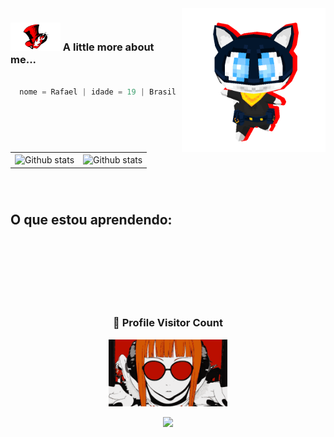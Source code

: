 


 <img align='right' src="https://github.com/Macionil-San/rachi/blob/main/dbzrgxa-96a07b17-1dc4-4a0d-bf10-f5f5150108ad.gif?raw=true" width="230">

### <img src="https://github.com/hyuttea/hyuttea/blob/main/5c2c3fcde32d05876b963b3094a532de.png?raw=true" width="80"> A little more about me...  


```js

  nome = Rafael | idade = 19 | Brasil 



```



<table>
  <tr>
    <td>
     <img align="center" src="https://github-readme-stats.vercel.app/api?username=hyuttea&show_icons=true&theme=radical" alt="Github stats" />
      </td>
    <td>
<img align="left" src="https://github-readme-stats.vercel.app/api/top-langs/?username=hyuttea&theme=dark&hide_&include_all_commits=true&count_private=true&layout=compact" alt="Github stats" />
  </td>
  
  </tr>
</table><br/>

#
## O que estou aprendendo:

<div align="center" style="display: inline_block"><br/>
    <img align="center" alt="" src="https://img.shields.io/badge/HTML5-E34F26?style=for-the-badge&logo=html5&logoColor=white"/>
    <img align="center" alt="" src="https://img.shields.io/badge/CSS3-1572B6?style=for-the-badge&logo=css3&logoColor=white"/>
    <img align="center" alt="" src="https://img.shields.io/badge/JavaScript-F7DF1E?style=for-the-badge&logo=javascript&logoColor=black"/>
    <img align="center" alt="" src="https://img.shields.io/badge/GIT-E44C30?style=for-the-badge&logo=git&logoColor=white"/>
</div>

<br/>



<br>




<br/>



<br>
 
 
<div align=center>
  <h3><b>📍 Profile Visitor Count</b></h3> <img src="https://github.com/Macionil-San/rachi/blob/main/persona-futaba.gif?raw=true" width="190">
</div>
    
<p align="center" >   
  <img src="https://profile-counter.glitch.me/hyuttea/count.svg" />  
</p>
